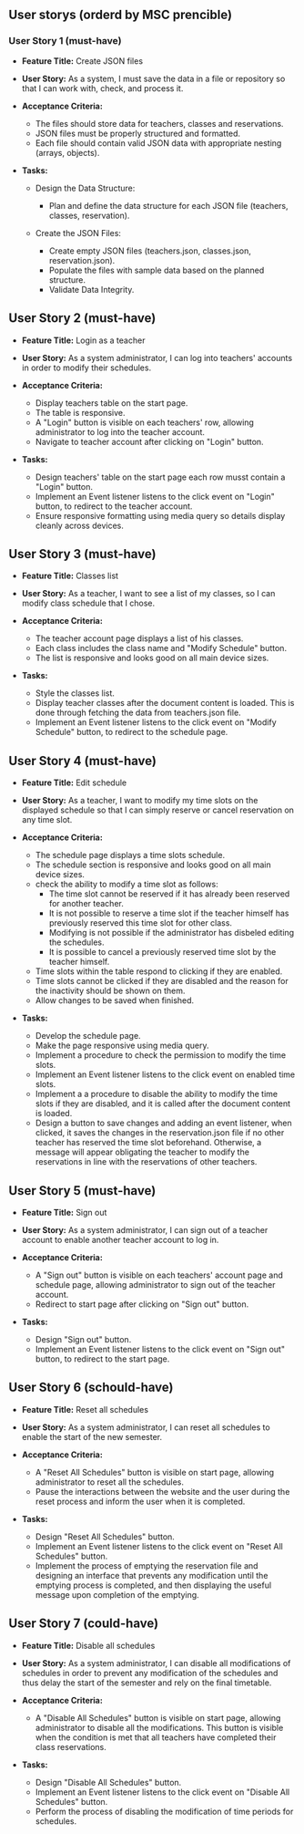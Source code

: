 ## User storys (orderd by MSC prencible)

### User Story 1 (must-have)

- **Feature Title:** Create JSON files

- **User Story:** As a system, I must save the data in a file or repository so that I can work with, check, and process it.

- **Acceptance Criteria:** 

     - The files should store data for teachers, classes and reservations.
     - JSON files must be properly structured and formatted.
     - Each file should contain valid JSON data with appropriate nesting (arrays, objects).
     

- **Tasks:** 
   
     - Design the Data Structure:

        - Plan and define the data structure for each JSON file (teachers, classes, reservation).

     - Create the JSON Files:

        - Create empty JSON files (teachers.json, classes.json, reservation.json).
        - Populate the files with sample data based on the planned structure.
        - Validate Data Integrity.


## User Story 2 (must-have)

- **Feature Title:** Login as a teacher

- **User Story:** As a system administrator, I can log into teachers' accounts in order to modify their schedules.

- **Acceptance Criteria:** 

    - Display teachers table on the start page.
    - The table is responsive.
    - A "Login" button is visible on each teachers' row, allowing administrator to log into the teacher account.
    - Navigate to teacher account after clicking on "Login" button.

- **Tasks:** 

    - Design teachers' table on the start page each row musst contain a "Login" button.
    - Implement an Event listener listens to the click event on "Login" button, to redirect to the teacher account. 
    - Ensure responsive formatting using media query so details display cleanly across devices.

## User Story 3 (must-have)

- **Feature Title:** Classes list

- **User Story:** As a teacher, I want to see a list of my classes, so I can modify class schedule that I chose.

- **Acceptance Criteria:** 

    - The teacher account page displays a list of his classes.
    - Each class includes the class name and "Modify Schedule" button.
    - The list is responsive and looks good on all main device sizes.

- **Tasks:** 

    - Style the classes list.
    - Display teacher classes  after the document content is loaded. This is done through fetching the data from teachers.json file.
    - Implement an Event listener listens to the click event on "Modify Schedule" button, to redirect to the schedule page.

## User Story 4 (must-have)

- **Feature Title:** Edit schedule

- **User Story:** As a teacher, I want to modify my time slots on the displayed schedule so that I can simply reserve or cancel reservation on any time slot.

- **Acceptance Criteria:** 

    - The schedule page displays a time slots schedule.
    - The schedule section is responsive and looks good on all main device sizes.
    - check the ability to modify a time slot as follows:
       - The time slot cannot be reserved if it has already been reserved for another teacher.
       - It is not possible to reserve a time slot if the teacher himself has previously reserved this time slot for other class.
       - Modifying is not possible if the administrator has disbeled editing the schedules.
       - It is possible to cancel a previously reserved time slot by the teacher himself.
    - Time slots within the table respond to clicking if they are enabled.
    - Time slots cannot be clicked if they are disabled and the reason for the inactivity should be shown on them.
    - Allow changes to be saved when finished.

- **Tasks:** 
 
    - Develop the schedule page.
    - Make the page responsive using media query.
    - Implement a procedure to check the permission to modify the time slots.
    - Implement an Event listener listens to the click event on enabled time slots. 
    - Implement a a procedure to disable the ability to modify the time slots if they are disabled, and it is called after the document content is loaded.
    - Design a button to save changes and adding an event listener, when clicked, it saves the changes in the reservation.json file if no other teacher has reserved the time slot beforehand. Otherwise, a message will appear obligating the teacher to modify the reservations in line with the reservations of other teachers.

## User Story 5 (must-have)

- **Feature Title:** Sign out

- **User Story:** As a system administrator, I can sign out of a teacher account to enable another teacher account to log in.

- **Acceptance Criteria:** 

    - A "Sign out" button is visible on each teachers' account page and schedule page, allowing administrator to sign out of the teacher account.
    - Redirect to start page after clicking on "Sign out" button.

- **Tasks:** 

    - Design "Sign out" button.
    - Implement an Event listener listens to the click event on "Sign out" button, to redirect to the start page. 

## User Story 6 (schould-have)

- **Feature Title:** Reset all schedules

- **User Story:** As a system administrator, I can reset all schedules to enable the start of the new semester.

- **Acceptance Criteria:** 

    - A "Reset All Schedules" button is visible on start page, allowing administrator to reset all the schedules.
    - Pause the interactions between the website and the user during the reset process and inform the user when it is completed.

- **Tasks:** 

    - Design "Reset All Schedules" button.
    - Implement an Event listener listens to the click event on "Reset All Schedules" button.
    - Implement the process of emptying the reservation file and designing an interface that prevents any modification until the emptying process is completed, and then displaying the useful message upon completion of the emptying.

## User Story 7 (could-have)

- **Feature Title:** Disable all schedules

- **User Story:** As a system administrator, I can disable all modifications of schedules in order to prevent any modification of the schedules and thus delay the start of the semester and rely on the final timetable.

- **Acceptance Criteria:** 

    - A "Disable All Schedules" button is visible on start page, allowing administrator to disable all the modifications. This button is visible when the condition is met that all teachers have completed their class reservations.

- **Tasks:** 

    - Design "Disable All Schedules" button.
    - Implement an Event listener listens to the click event on "Disable All Schedules" button.
    - Perform the process of disabling the modification of time periods for schedules.



